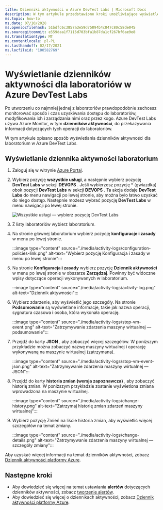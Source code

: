 ```yaml
---
title: Dzienniki aktywności w Azure DevTest Labs | Microsoft Docs
description: W tym artykule przedstawiono kroki umożliwiające wyświetlenie dzienników aktywności Azure DevTest Labs.
ms.topic: how-to
ms.date: 07/10/2020
ms.openlocfilehash: 51bdfc6c3857a3e59d75094b4c847c80c58de045
ms.sourcegitcommit: e559daa1f7115d703bfa1b87da1cf267bf6ae9e8
ms.translationtype: MT
ms.contentlocale: pl-PL
ms.lasthandoff: 02/17/2021
ms.locfileid: "100582769"
---
```

# <a name="view-activity-logs-for-labs-in-azure-devtest-labs"></a>Wyświetlanie dzienników aktywności dla laboratoriów w Azure DevTest Labs 
Po utworzeniu co najmniej jednej z laboratoriów prawdopodobnie zechcesz monitorować sposób i czas uzyskiwania dostępu do laboratoriów, modyfikowania ich i zarządzania nimi oraz przez kogo. Azure DevTest Labs używa Azure Monitor, w tym **dzienników aktywności**, do przekazywania informacji dotyczących tych operacji do laboratoriów. 

W tym artykule opisano sposób wyświetlania dzienników aktywności dla laboratorium w Azure DevTest Labs.

## <a name="view-activity-log-for-a-lab"></a>Wyświetlanie dziennika aktywności laboratorium

1. Zaloguj się w witrynie [Azure Portal](https://portal.azure.com).
1. Wybierz pozycję **wszystkie usługi**, a następnie wybierz pozycję **DevTest Labs** w sekcji **DEVOPS** . Jeśli wybierzesz pozycję * (gwiazdka) obok pozycji **DevTest Labs** w sekcji **DEVOPS** . Ta akcja dodaje **DevTest Labs** do menu nawigacji po lewej stronie, aby można było łatwo uzyskać do niego dostęp. Następnie możesz wybrać pozycję **DevTest Labs** w menu nawigacji po lewej stronie.

    ![Wszystkie usługi — wybierz pozycję DevTest Labs](./media/devtest-lab-create-lab/all-services-select.png)
1. Z listy laboratoriów wybierz laboratorium.
1. Na stronie głównej laboratorium wybierz pozycję **konfiguracje i zasady** w menu po lewej stronie. 

    :::image type="content" source="./media/activity-logs/configuration-policies-link.png" alt-text="Wybierz pozycję Konfiguracja i zasady w menu po lewej stronie":::
1. Na stronie **Konfiguracja i zasady** wybierz pozycję **Dziennik aktywności** w menu po lewej stronie w obszarze **Zarządzaj**. Powinny być widoczne wpisy dotyczące operacji wykonywanych w laboratorium. 

    :::image type="content" source="./media/activity-logs/activity-log.png" alt-text="Dziennik aktywności":::    
1. Wybierz zdarzenie, aby wyświetlić jego szczegóły. Na stronie **Podsumowanie** są wyświetlane informacje, takie jak nazwa operacji, sygnatura czasowa i osoba, która wykonała operację. 
    
    :::image type="content" source="./media/activity-logs/stop-vm-event.png" alt-text="Zatrzymywanie zdarzenia maszyny wirtualnej — podsumowanie":::        
1. Przejdź do karty **JSON** , aby zobaczyć więcej szczegółów. W poniższym przykładzie można zobaczyć nazwę maszyny wirtualnej i operację wykonywaną na maszynie wirtualnej (zatrzymana).

    :::image type="content" source="./media/activity-logs/stop-vm-event-json.png" alt-text="Zatrzymywanie zdarzenia maszyny wirtualnej — JSON":::           
1. Przejdź do karty **historia zmian (wersja zapoznawcza)** , aby zobaczyć historię zmian. W poniższym przykładzie zostanie wyświetlona zmiana wprowadzona na maszynie wirtualnej. 

    :::image type="content" source="./media/activity-logs/change-history.png" alt-text="Zatrzymaj historię zmian zdarzeń maszyny wirtualnej":::             
1. Wybierz pozycję Zmień na liście historia zmian, aby wyświetlić więcej szczegółów na temat zmiany. 

    :::image type="content" source="./media/activity-logs/change-details.png" alt-text="Zatrzymywanie zdarzenia maszyny wirtualnej — szczegóły zmiany":::             

Aby uzyskać więcej informacji na temat dzienników aktywności, zobacz [Dziennik aktywności platformy Azure](../azure-monitor/essentials/activity-log.md).

## <a name="next-steps"></a>Następne kroki

- Aby dowiedzieć się więcej na temat ustawiania **alertów** dotyczących dzienników aktywności, zobacz [tworzenie alertów](create-alerts.md).
- Aby dowiedzieć się więcej o dziennikach aktywności, zobacz  [Dziennik aktywności platformy Azure](../azure-monitor/essentials/activity-log.md).

